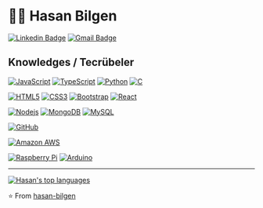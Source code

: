 

# :man_technologist: Hasan Bilgen

[![Linkedin Badge](https://img.shields.io/badge/-LinkedIn-blue?style=flat-square&logo=Linkedin&logoColor=white&link=https://www.linkedin.com/in/hasan-bilgen/)](https://www.linkedin.com/in/hasan-bilgen/)
[![Gmail Badge](https://img.shields.io/badge/-Gmail-c14438?style=flat-square&logo=Gmail&logoColor=white&link=mailto:hasanbilgen01@gmail.com)](mailto:hasanbilgen01@gmail.com)

## Knowledges / Tecrübeler

[![JavaScript](https://img.shields.io/badge/-JavaScript-black?style=flat-square&logo=javascript&link=https://github.com/hasan-bilgen/)](https://github.com/hasan-bilgen/)
[![TypeScript](https://img.shields.io/badge/-TypeScript-FFFFFF?style=flat-square&logo=typescript&link=https://github.com/hasan-bilgen/)](https://github.com/hasan-bilgen/)
[![Python](https://img.shields.io/badge/python-FFD700?style=flat-square&logo=python&link=https://github.com/hasan-bilgen/)](https://github.com/hasan-bilgen/)
[![C](https://img.shields.io/badge/-A8B9CC?style=flat-square&logo=c&logoColor=white&link=https://github.com/hasan-bilgen/)](https://github.com/hasan-bilgen/)

[![HTML5](https://img.shields.io/badge/-HTML5-E34F26?style=flat-square&logo=html5&logoColor=white&link=https://github.com/hasan-bilgen/)](https://github.com/hasan-bilgen/)
[![CSS3](https://img.shields.io/badge/-CSS3-1572B6?style=flat-square&logo=css3&link=https://github.com/hasan-bilgen/)](https://github.com/hasan-bilgen/)
[![Bootstrap](https://img.shields.io/badge/-Bootstrap-563D7C?style=flat-square&logo=bootstrap&link=https://github.com/hasan-bilgen/)](https://github.com/hasan-bilgen/)
[![React](https://img.shields.io/badge/-React-black?style=flat-square&logo=react&link=https://github.com/hasan-bilgen/)](https://github.com/hasan-bilgen/)

[![Nodejs](https://img.shields.io/badge/-Nodejs-black?style=flat-square&logo=Node.js&link=https://github.com/hasan-bilgen/)](https://github.com/hasan-bilgen/)
[![MongoDB](https://img.shields.io/badge/-MongoDB-black?style=flat-square&logo=mongodb&link=https://github.com/hasan-bilgen/)](https://github.com/hasan-bilgen/)
[![MySQL](https://img.shields.io/badge/-MySQL-black?style=flat-square&logo=mysql&link=https://github.com/hasan-bilgen/)](https://github.com/hasan-bilgen/)

[![GitHub](https://img.shields.io/badge/-GitHub-181717?style=flat-square&logo=github&link=https://github.com/hasan-bilgen/)](https://github.com/hasan-bilgen/)

[![Amazon AWS](https://img.shields.io/badge/Amazon%20AWS-232F3E?style=flat-square&logo=amazon-aws&link=https://github.com/hasan-bilgen/)](https://github.com/hasan-bilgen/)

[![Raspberry Pi](https://img.shields.io/badge/-Raspberry%20Pi-C51A4A?style=flat-square&logo=Raspberry-Pi&link=https://github.com/hasan-bilgen/)](https://github.com/hasan-bilgen/)
[![Arduino](https://img.shields.io/badge/-Arduino-black?style=flat-square&logo=Arduino&link=https://github.com/hasan-bilgen/)](https://github.com/hasan-bilgen/)

---

[![Hasan's top languages](https://github-readme-stats.vercel.app/api/top-langs/?username=hasan-bilgen&theme=blue-green)](https://github.com/anuraghazra/github-readme-stats)

⭐️ From [hasan-bilgen](https://github.com/hasan-bilgen)
